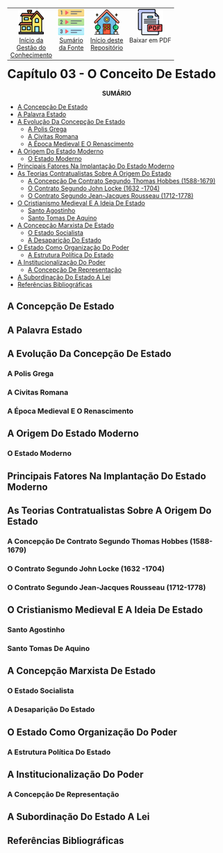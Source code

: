 <table align="right" border="0">
  <tr>
    <td align="center" valign="top">
      <a href="https://github.com/dnlclaudino/gestao-do-conhecimento#readme">
        <img src="https://github.com/dnlclaudino/imagens/blob/master/icones/icone-casa3.png?raw=true" heigh="60" width="60"><br>Início da <br>Gestão do <br>Conhecimento
      </a>
    </td>
    <td align="center" valign="top">
      <a href="./README.md">
        <img src="https://github.com/dnlclaudino/imagens/blob/master/icones/sumario.png?raw=true" heigh="60" width="60"><br>Sumário<br>da Fonte
      </a>
    </td>
    <td align="center" valign="top">
      <a href="../README.md">
        <img src="https://github.com/dnlclaudino/imagens/blob/master/icones/icone-casa2.png?raw=true" heigh="60" width="60"><br>Início deste <br>Repositório
      </a>
    </td>
    <td align="center" valign="top">
        <img src="https://github.com/dnlclaudino/imagens/blob/master/icones-aplicativos/pdf/pdf.png?raw=true" heigh="60" width="60"><br>Baixar em PDF
    </td>
  </tr>
</table><br><br><br><br><br>

# Capítulo 03 - O Conceito De Estado

<center><b>SUMÁRIO</b></center>

<!-- TOC updateonsave:undefined -->

- [A Concepção De Estado](#a-concepção-de-estado)
- [A Palavra Estado](#a-palavra-estado)
- [A Evolução Da Concepção De Estado](#a-evolução-da-concepção-de-estado)
    - [A Polis Grega](#a-polis-grega)
    - [A Civitas Romana](#a-civitas-romana)
    - [A Época Medieval E O Renascimento](#a-época-medieval-e-o-renascimento)
- [A Origem Do Estado Moderno](#a-origem-do-estado-moderno)
    - [O Estado Moderno](#o-estado-moderno)
- [Principais Fatores Na Implantação Do Estado Moderno](#principais-fatores-na-implantação-do-estado-moderno)
- [As Teorias Contratualistas Sobre A Origem Do Estado](#as-teorias-contratualistas-sobre-a-origem-do-estado)
    - [A Concepção De Contrato Segundo Thomas Hobbes (1588-1679)](#a-concepção-de-contrato-segundo-thomas-hobbes-1588-1679)
    - [O Contrato Segundo John Locke (1632 -1704)](#o-contrato-segundo-john-locke-1632--1704)
    - [O Contrato Segundo Jean-Jacques Rousseau (1712-1778)](#o-contrato-segundo-jean-jacques-rousseau-1712-1778)
- [O Cristianismo Medieval E A Ideia De Estado](#o-cristianismo-medieval-e-a-ideia-de-estado)
    - [Santo Agostinho](#santo-agostinho)
    - [Santo Tomas De Aquino](#santo-tomas-de-aquino)
- [A Concepção Marxista De Estado](#a-concepção-marxista-de-estado)
    - [O Estado Socialista](#o-estado-socialista)
    - [A Desaparição Do Estado](#a-desaparição-do-estado)
- [O Estado Como Organização Do Poder](#o-estado-como-organização-do-poder)
    - [A Estrutura Política Do Estado](#a-estrutura-política-do-estado)
- [A Institucionalização Do Poder](#a-institucionalização-do-poder)
    - [A Concepção De Representação](#a-concepção-de-representação)
- [A Subordinação Do Estado A Lei](#a-subordinação-do-estado-a-lei)
- [Referências Bibliográficas](#referências-bibliográficas)

<!-- /TOC -->

## A Concepção De Estado

## A Palavra Estado

## A Evolução Da Concepção De Estado

### A Polis Grega

### A Civitas Romana

### A Época Medieval E O Renascimento

## A Origem Do Estado Moderno

### O Estado Moderno

## Principais Fatores Na Implantação Do Estado Moderno

## As Teorias Contratualistas Sobre A Origem Do Estado

### A Concepção De Contrato Segundo Thomas Hobbes (1588-1679)

### O Contrato Segundo John Locke (1632 -1704)

### O Contrato Segundo Jean-Jacques Rousseau (1712-1778)

## O Cristianismo Medieval E A Ideia De Estado

### Santo Agostinho

### Santo Tomas De Aquino

## A Concepção Marxista De Estado

### O Estado Socialista

### A Desaparição Do Estado

## O Estado Como Organização Do Poder

### A Estrutura Política Do Estado

## A Institucionalização Do Poder

### A Concepção De Representação

## A Subordinação Do Estado A Lei

## Referências Bibliográficas